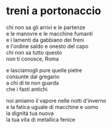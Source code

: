 # treni a portonaccio

chi non sa gli arrivi e le partenze  
e le manovre e le macchine fumanti  
e i lamenti da gabbiano dei freni  
e l'ordine saldo e onesto del capo  
chi non sa tutto questo  
non ti conosce, Roma

e lasciamogli pure quelle pietre  
consunte dal gregario  
a chi di te non guarda  
che i fasti antichi

noi amiamo il vapore nelle notti d'inverno  
e la fatica uguale di macchine e uomo  
la dignità tua nuova  
la tua vita di metallica fenice
